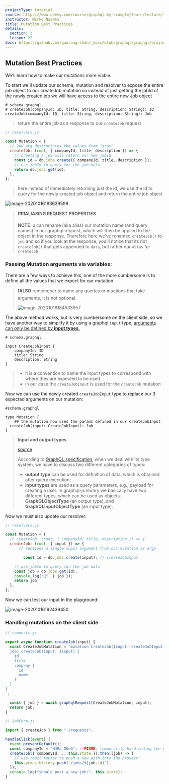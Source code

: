 ```yaml
---
projectType: tutorial
source: https://www.udemy.com/course/graphql-by-example/learn/lecture/16580146#overview
instructor: Mirko Nasato
title: Mutation Best Practices
details:
  section: 3
  lesson: 22
docs: https://github.com/gaurangrshah/_docs/blob/graphql/graphql/projects/udemy/graphql-job-board/setup.md
---
```




## Mutation Best Practices

We'll learn how to make our mutations more viable.



To start we'll update our schema, mutation and resolver to expose the entire job object to our createJob mutation so instead of just getting the jobId of the newly created job we will have access to the entire new Job object

```
# schema.graphql
# createJob(companyId: ID, title: String, description: String): ID
createJob(companyId: ID, title: String, description: String): Job
```

> return the entire job as a response to our `createJob` request

```js
// resolvers.js

const Mutation = {
  // 2nd arg destructures the values from "args"
  createJob: (root, { companyId, title, description }) => {
    // creating a job will return our new jobId
    const id = db.jobs.create({ companyId, title, description });
    // use jobId to query for the job data
    return db.jobs.get(id);
  },
};
```

> here instead of immediately returning just the id, we use the id to query for the newly created job object and return the entire job object

![image-20201016183639598](https://tva1.sinaimg.cn/large/007S8ZIlly1gjrxqrsotvj316w0b9wg4.jpg)

> **❗️❗️❗️❗️❗️ALIASING REQUEST PROPERTIES**
>
> **NOTE**: u can rename (aka alias) our mutation name (and query names) in our graphql request, which will then be applied to the object in the response. Therefore here we've renamed `createJob()` to `job` and so if you look at the response, you'll notice that its not `createJob()` that gets appended to `data`, but rather our `alias` for `createJob`





### Passing Mutation arguments via variables:

There are a few ways to achieve this, one of the more cumbersome is to define all the values that we expect for our mutation. 

> **❗️ALSO** rememeber to name any queries or muations that take arguments, it is not optional. 
>
> ![image-20201016184533957](https://tva1.sinaimg.cn/large/007S8ZIlly1gjry014x4fj30y50cj40y.jpg)



The above method works, but is very cumbersome on the client side, so we have another way to simplify it by using a graphql `input` type, <u>arguments can only be defined by **input types**.</u>

```
# schema.graphql

input CreateJobInput {
	companyId: ID
	title: String
	description: String
}
```

> - it is a convention to name the input types to correspond with where they are expected to be used 
> - in our case the `createJobInput` is used for the `createJob` mutation



Now we can use the newly created `createJobInput` type to replace our 3 expected arguments on our mutation:

```
#schema.graphql

type Mutation {
	## the mutation now uses the params defined in our createJobInput
  createJob(input: CreateJobInput): Job
}
```

> **Input and output types**
>
> [source](https://atheros.ai/blog/input-object-type-as-an-argument-for-graphql-mutations-and-queries)
>
> According to [GraphQL specification](https://facebook.github.io/graphql/), when we deal with its type system, we have to discuss two different categories of types:
>
> - **output type** can be used for definition of data, which is obtained after query execution;
> - **input types** are used as a query parameters, e.g., payload for creating a user. In graphql-js library we basically have two different types, which can be used as objects. **GraphQLObjectType** (an output type), and **GraphQLInputObjectType** (an input type).



Now we must also update our resolver:

```js
// resolvers.js

const Mutation = {
  // createJob: (root, { companyId, title, description }) => {
  createJob: (root, { input }) => {
      // receives a single input argument from our mutation as args

		const id = db.jobs.create(input); // createJobInput

    // use jobId to query for the job data
    const job = db.jobs.get(id);
    console.log("🎯", { job });
    return job;
  },
};
```



Now we can test our input in the playground:

![image-20201016192439450](https://tva1.sinaimg.cn/large/007S8ZIlly1gjrz4pfltbj30uq0grjtn.jpg)





### Handling mutations on the client side

```js
// requests.js

export async function createJob(input) {
  const CreateJobMutation = `mutation CreateJob($input: CreateJobInput) {
  job: createJob(input: $input) {
    id
    title
    company {
      id
      name
    }
  }
}
`;

  const { job } = await graphqlRequest(CreateJobMutation, input);
  return job;
}
```

```js
// JobForm.js

import { createJob } from "./requests";

handleClick(event) {
  event.preventDefault();
  const companyId = "HJRa-DOuG"; //FIXME: temporarily hard-coding the companyId:
  createJob({ companyId, ...this.state }).then((job) => {
    // use react router to push a new path into the browser:
    this.props.history.push(`/jobs/${job.id}`);
  });
  console.log("should post a new job:", this.state);
}
```

